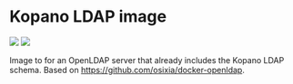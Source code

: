 # Kopano LDAP image

[![](https://images.microbadger.com/badges/image/zokradonh/kopano_ldap.svg)](https://microbadger.com/images/zokradonh/kopano_ldap "Microbadger size/labels") [![](https://images.microbadger.com/badges/version/zokradonh/kopano_ldap.svg)](https://microbadger.com/images/zokradonh/kopano_ldap "Microbadger version")

Image to for an OpenLDAP server that already includes the Kopano LDAP schema. Based on https://github.com/osixia/docker-openldap.
